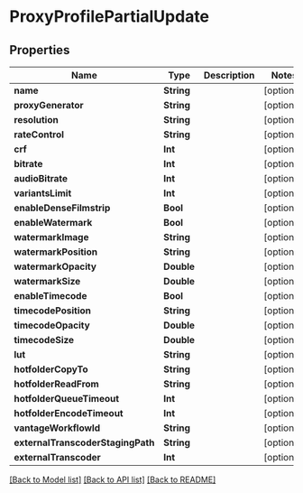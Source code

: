 # ProxyProfilePartialUpdate

## Properties

Name | Type | Description | Notes
------------ | ------------- | ------------- | -------------
**name** | **String** |  | [optional] 
**proxyGenerator** | **String** |  | [optional] 
**resolution** | **String** |  | [optional] 
**rateControl** | **String** |  | [optional] 
**crf** | **Int** |  | [optional] 
**bitrate** | **Int** |  | [optional] 
**audioBitrate** | **Int** |  | [optional] 
**variantsLimit** | **Int** |  | [optional] 
**enableDenseFilmstrip** | **Bool** |  | [optional] 
**enableWatermark** | **Bool** |  | [optional] 
**watermarkImage** | **String** |  | [optional] 
**watermarkPosition** | **String** |  | [optional] 
**watermarkOpacity** | **Double** |  | [optional] 
**watermarkSize** | **Double** |  | [optional] 
**enableTimecode** | **Bool** |  | [optional] 
**timecodePosition** | **String** |  | [optional] 
**timecodeOpacity** | **Double** |  | [optional] 
**timecodeSize** | **Double** |  | [optional] 
**lut** | **String** |  | [optional] 
**hotfolderCopyTo** | **String** |  | [optional] 
**hotfolderReadFrom** | **String** |  | [optional] 
**hotfolderQueueTimeout** | **Int** |  | [optional] 
**hotfolderEncodeTimeout** | **Int** |  | [optional] 
**vantageWorkflowId** | **String** |  | [optional] 
**externalTranscoderStagingPath** | **String** |  | [optional] 
**externalTranscoder** | **Int** |  | [optional] 

[[Back to Model list]](../README.md#documentation-for-models) [[Back to API list]](../README.md#documentation-for-api-endpoints) [[Back to README]](../README.md)


